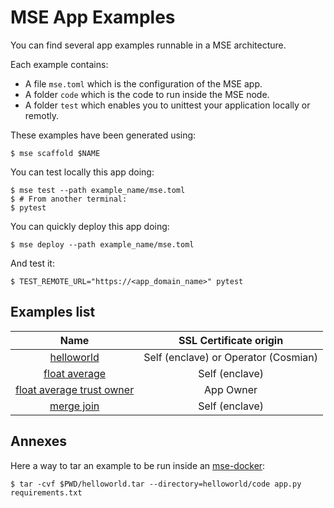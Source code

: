 # MSE App Examples

You can find several app examples runnable in a MSE architecture.

Each example contains:
- A file `mse.toml` which is the configuration of the MSE app.
- A folder `code` which is the code to run inside the MSE node.
- A folder `test` which enables you to unittest your application locally or remotly.

These examples have been generated using:

```console
$ mse scaffold $NAME
```

You can test locally this app doing:

```console
$ mse test --path example_name/mse.toml
$ # From another terminal:
$ pytest
```

You can quickly deploy this app doing:

```console
$ mse deploy --path example_name/mse.toml
```

And test it:

```console
$ TEST_REMOTE_URL="https://<app_domain_name>" pytest
```

## Examples list

|                               Name                               |         SSL Certificate origin         |
| :--------------------------------------------------------------: | :------------------------------------: |
|                [helloworld](helloworld/README.md)                | Self (enclave)  or  Operator (Cosmian) |
|             [float average](float_average/README.md)             |             Self (enclave)             |
| [float average trust owner](float_average_trust_owner/README.md) |               App Owner                |
|                [merge join](merge_join/README.md)                |             Self (enclave)             |

## Annexes

Here a way to tar an example to be run inside an [mse-docker](https://github.com/Cosmian/mse-docker-base):

```console
$ tar -cvf $PWD/helloworld.tar --directory=helloworld/code app.py requirements.txt
```
